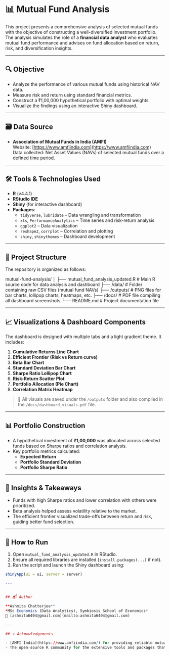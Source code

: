 # 📊 Mutual Fund Analysis

This project presents a comprehensive analysis of selected mutual funds with the objective of constructing a well-diversified investment portfolio. The analysis simulates the role of a **financial data analyst** who evaluates mutual fund performance and advises on fund allocation based on return, risk, and diversification insights.

---

## 🔍 Objective

- Analyze the performance of various mutual funds using historical NAV data.
- Measure risk and return using standard financial metrics.
- Construct a ₹1,00,000 hypothetical portfolio with optimal weights.
- Visualize the findings using an interactive Shiny dashboard.

---

## 🗃️ Data Source

- **Association of Mutual Funds in India (AMFI)**  
  Website: [https://www.amfiindia.com](https://www.amfiindia.com)  
  Data collected: Net Asset Values (NAVs) of selected mutual funds over a defined time period.

---

## 🛠️ Tools & Technologies Used

- **R** (v4.4.1)
- **RStudio IDE**
- **Shiny** (for interactive dashboard)
- **Packages**:
  - `tidyverse`, `lubridate` – Data wrangling and transformation
  - `xts`, `PerformanceAnalytics` – Time series and risk-return analysis
  - `ggplot2` – Data visualization
  - `reshape2`, `corrplot` – Correlation and plotting
  - `shiny`, `shinythemes` – Dashboard development

---
## 📁 Project Structure

The repository is organized as follows:

mutual-fund-analysis/
│
├── mutual_fund_analysis_updated.R # Main R source code for data analysis and dashboard
├── /data/ # Folder containing raw CSV files (mutual fund NAVs)
├── /outputs/ # PNG files for bar charts, lollipop charts, heatmaps, etc.
├── /docs/ # PDF file compiling all dashboard screenshots
└── README.md # Project documentation file

---

## 📈 Visualizations & Dashboard Components

The dashboard is designed with multiple tabs and a light gradient theme. It includes:

1. **Cumulative Returns Line Chart**
2. **Efficient Frontier (Risk vs Return curve)**
3. **Beta Bar Chart**
4. **Standard Deviation Bar Chart**
5. **Sharpe Ratio Lollipop Chart**
6. **Risk-Return Scatter Plot**
7. **Portfolio Allocation (Pie Chart)**
8. **Correlation Matrix Heatmap**

> 📌 All visuals are saved under the `/outputs` folder and also compiled in the `/docs/dashboard_visuals.pdf` file.

---

## 📊 Portfolio Construction

- A hypothetical investment of **₹1,00,000** was allocated across selected funds based on Sharpe ratios and correlation analysis.
- Key portfolio metrics calculated:
  - **Expected Return**
  - **Portfolio Standard Deviation**
  - **Portfolio Sharpe Ratio**

---

## 📌 Insights & Takeaways

- Funds with high Sharpe ratios and lower correlation with others were prioritized.
- Beta analysis helped assess volatility relative to the market.
- The efficient frontier visualized trade-offs between return and risk, guiding better fund selection.

---

## 🚀 How to Run

1. Open `mutual_fund_analysis_updated.R` in RStudio.
2. Ensure all required libraries are installed (`install.packages(...)` if not).
3. Run the script and launch the Shiny dashboard using:

```R
shinyApp(ui = ui, server = server)

---


## 📬 Author

**Ashmita Chatterjee**  
*MSc Economics (Data Analytics), Symbiosis School of Economics*  
📧 [ashmita6404@gmail.com](mailto:ashmita6404@gmail.com)

---

## ⭐ Acknowledgements

- [AMFI India](https://www.amfiindia.com/) for providing reliable mutual fund data.
- The open-source R community for the extensive tools and packages that made this analysis and dashboard possible.

